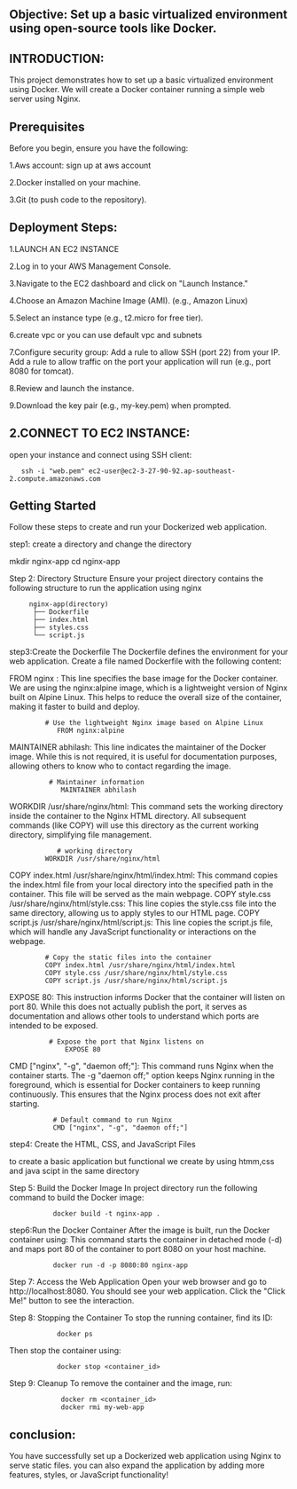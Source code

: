 Objective:  Set up a basic virtualized environment using open-source tools like Docker.
--------------------------------------------------------------------------------------------------------
INTRODUCTION:
--------------------------------------------------------------------------------------------------
This project demonstrates how to set up a basic virtualized environment using Docker. We will create a Docker container running a simple web server using Nginx.

Prerequisites
------------------------------------------------------------------------------------------------
Before you begin, ensure you have the following:

1.Aws account: sign up at aws account

2.Docker installed on your machine.

3.Git (to push code to the repository).

Deployment Steps:
------------------------------------------------------------------------------------------------
1.LAUNCH AN EC2 INSTANCE

2.Log in to your AWS Management Console.

3.Navigate to the EC2 dashboard and click on "Launch Instance."

4.Choose an Amazon Machine Image (AMI). (e.g., Amazon Linux)

5.Select an instance type (e.g., t2.micro for free tier).

6.create vpc or you can use default vpc and subnets

7.Configure security group: Add a rule to allow SSH (port 22) from your IP. Add a rule to allow traffic on the port your application will run (e.g., port 8080 for tomcat).

8.Review and launch the instance.

9.Download the key pair (e.g., my-key.pem) when prompted.

2.CONNECT TO EC2 INSTANCE:
---------------------------------------------------------------------------------------------------
open your instance and connect using SSH client:

       ssh -i "web.pem" ec2-user@ec2-3-27-90-92.ap-southeast-2.compute.amazonaws.com

Getting Started
-------------------------------------------------------------------------------------------------
Follow these steps to create and run your Dockerized web application.

step1: create a directory and change the directory

   mkdir nginx-app
    cd nginx-app
   
Step 2: Directory Structure
Ensure your project directory contains the following structure to run the application using nginx


         nginx-app(directory)
          ├── Dockerfile
          ├── index.html
          ├── styles.css
          └── script.js

step3:Create the Dockerfile
The Dockerfile defines the environment for your web application. Create a file named Dockerfile with the following content:

FROM nginx
: This line specifies the base image for the Docker container. We are using the nginx:alpine image, which is a lightweight version of Nginx built on Alpine Linux. This helps to reduce the overall size of the container, making it faster to build and deploy.

             # Use the lightweight Nginx image based on Alpine Linux
                FROM nginx:alpine

MAINTAINER abhilash: This line indicates the maintainer of the Docker image. While this is not required, it is useful for documentation purposes, allowing others to know who to contact regarding the image.

              # Maintainer information
                 MAINTAINER abhilash

WORKDIR /usr/share/nginx/html: This command sets the working directory inside the container to the Nginx HTML directory. All subsequent commands (like COPY) will use this directory as the current working directory, simplifying file management.

                # working directory
             WORKDIR /usr/share/nginx/html

COPY index.html /usr/share/nginx/html/index.html: This command copies the index.html file from your local directory into the specified path in the container. This file will be served as the main webpage.
COPY style.css /usr/share/nginx/html/style.css: This line copies the style.css file into the same directory, allowing us to apply styles to our HTML page.
COPY script.js /usr/share/nginx/html/script.js: This line copies the script.js file, which will handle any JavaScript functionality or interactions on the webpage.

             # Copy the static files into the container
             COPY index.html /usr/share/nginx/html/index.html
             COPY style.css /usr/share/nginx/html/style.css
             COPY script.js /usr/share/nginx/html/script.js

EXPOSE 80: This instruction informs Docker that the container will listen on port 80. While this does not actually publish the port, it serves as documentation and allows other tools to understand which ports are intended to be exposed.

              # Expose the port that Nginx listens on
                  EXPOSE 80

CMD ["nginx", "-g", "daemon off;"]: This command runs Nginx when the container starts. The -g "daemon off;" option keeps Nginx running in the foreground, which is essential for Docker containers to keep running continuously. This ensures that the Nginx process does not exit after starting.


               # Default command to run Nginx
               CMD ["nginx", "-g", "daemon off;"]

step4: Create the HTML, CSS, and JavaScript Files

  to create a basic application but functional we create by using htmm,css and java scipt in the same directory


Step 5: Build the Docker Image
In project directory run the following command to build the Docker image:

               docker build -t nginx-app .

step6:Run the Docker Container
After the image is built, run the Docker container using:
This command starts the container in detached mode (-d) and maps port 80 of the container to port 8080 on your host machine.

               docker run -d -p 8080:80 nginx-app

Step 7: Access the Web Application
Open your web browser and go to http://localhost:8080. You should see your web application. 
Click the "Click Me!" button to see the interaction.

Step 8: Stopping the Container
To stop the running container, find its ID:

                docker ps
                
Then stop the container using:

                docker stop <container_id>

Step 9: Cleanup
To remove the container and the image, run:

                 docker rm <container_id>
                 docker rmi my-web-app


conclusion:
-----------------------------------

You have successfully set up a Dockerized web application using Nginx to serve static files. you can also expand the application by adding more features, styles, or JavaScript functionality!
                


